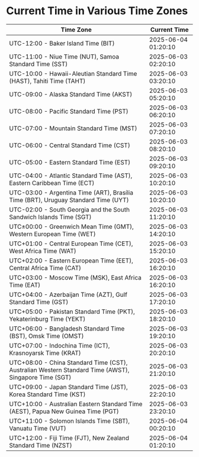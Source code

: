# Current Time in Various Time Zones

| Time Zone | Current Time |
|-----------|--------------|
| UTC-12:00 - Baker Island Time (BIT) | 2025-06-04 01:20:10 |
| UTC-11:00 - Niue Time (NUT), Samoa Standard Time (SST) | 2025-06-03 02:20:10 |
| UTC-10:00 - Hawaii-Aleutian Standard Time (HAST), Tahiti Time (TAHT) | 2025-06-03 03:20:10 |
| UTC-09:00 - Alaska Standard Time (AKST) | 2025-06-03 05:20:10 |
| UTC-08:00 - Pacific Standard Time (PST) | 2025-06-03 06:20:10 |
| UTC-07:00 - Mountain Standard Time (MST) | 2025-06-03 07:20:10 |
| UTC-06:00 - Central Standard Time (CST) | 2025-06-03 08:20:10 |
| UTC-05:00 - Eastern Standard Time (EST) | 2025-06-03 09:20:10 |
| UTC-04:00 - Atlantic Standard Time (AST), Eastern Caribbean Time (ECT) | 2025-06-03 10:20:10 |
| UTC-03:00 - Argentina Time (ART), Brasília Time (BRT), Uruguay Standard Time (UYT) | 2025-06-03 10:20:10 |
| UTC-02:00 - South Georgia and the South Sandwich Islands Time (SGT) | 2025-06-03 11:20:10 |
| UTC±00:00 - Greenwich Mean Time (GMT), Western European Time (WET) | 2025-06-03 14:20:10 |
| UTC+01:00 - Central European Time (CET), West Africa Time (WAT) | 2025-06-03 15:20:10 |
| UTC+02:00 - Eastern European Time (EET), Central Africa Time (CAT) | 2025-06-03 16:20:10 |
| UTC+03:00 - Moscow Time (MSK), East Africa Time (EAT) | 2025-06-03 16:20:10 |
| UTC+04:00 - Azerbaijan Time (AZT), Gulf Standard Time (GST) | 2025-06-03 17:20:10 |
| UTC+05:00 - Pakistan Standard Time (PKT), Yekaterinburg Time (YEKT) | 2025-06-03 18:20:10 |
| UTC+06:00 - Bangladesh Standard Time (BST), Omsk Time (OMST) | 2025-06-03 19:20:10 |
| UTC+07:00 - Indochina Time (ICT), Krasnoyarsk Time (KRAT) | 2025-06-03 20:20:10 |
| UTC+08:00 - China Standard Time (CST), Australian Western Standard Time (AWST), Singapore Time (SGT) | 2025-06-03 21:20:10 |
| UTC+09:00 - Japan Standard Time (JST), Korea Standard Time (KST) | 2025-06-03 22:20:10 |
| UTC+10:00 - Australian Eastern Standard Time (AEST), Papua New Guinea Time (PGT) | 2025-06-03 23:20:10 |
| UTC+11:00 - Solomon Islands Time (SBT), Vanuatu Time (VUT) | 2025-06-04 00:20:10 |
| UTC+12:00 - Fiji Time (FJT), New Zealand Standard Time (NZST) | 2025-06-04 01:20:10 |
